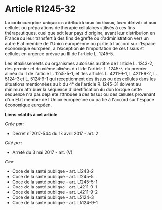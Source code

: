 # Article R1245-32

Le code européen unique est attribué à tous les tissus, leurs dérivés et aux cellules ou préparations de thérapie cellulaires
utilisés à des fins thérapeutiques, quel que soit leur pays d'origine, avant leur distribution en France ou leur transfert à
des fins de greffe ou d'administration vers un autre Etat membre de l'Union européenne ou partie à l'accord sur l'Espace
économique européen, à l'exception de l'importation de ces tissus et cellules en urgence prévue au III de l'article L.
1245-5.

Les établissements ou organismes autorisés au titre de l'article L. 1243-2, des premier et deuxième alinéas du II de
l'article L. 1245-5, du premier alinéa du II de l'article L. 1245-5-1, et des articles L. 4211-9-1, L 4211-9-2, L. 5124-3 et
L. 5124-9-1 qui réceptionnent des tissus ou des cellules dans les situations mentionnées au b du 4° de l'article R. 1245-31
doivent au minimum attribuer la séquence d'identification du don lorsque cette séquence n'a pas déjà été attribuée à des
tissus ou des cellules provenant d'un Etat membre de l'Union européenne ou partie à l'accord sur l'Espace économique
européen.

**Liens relatifs à cet article**

_Créé par_:

  - Décret n°2017-544 du 13 avril 2017 - art. 2

_Cité par_:

  - Arrêté du 3 mai 2017 - art. (V)

_Cite_:

  - Code de la santé publique - art. L1243-2
  - Code de la santé publique - art. L1245-5
  - Code de la santé publique - art. L1245-5-1
  - Code de la santé publique - art. L4211-9-1
  - Code de la santé publique - art. L4211-9-2
  - Code de la santé publique - art. L5124-3
  - Code de la santé publique - art. L5124-9-1
